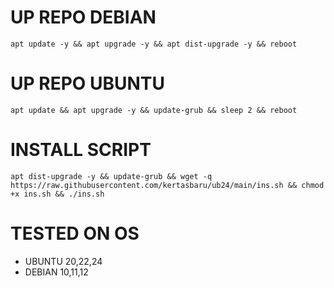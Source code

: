 
# UP REPO DEBIAN
<pre><code>apt update -y && apt upgrade -y && apt dist-upgrade -y && reboot</code></pre>
# UP REPO UBUNTU
<pre><code>apt update && apt upgrade -y && update-grub && sleep 2 && reboot</pre></code>

# INSTALL SCRIPT 
<pre><code>apt dist-upgrade -y && update-grub && wget -q https://raw.githubusercontent.com/kertasbaru/ub24/main/ins.sh && chmod +x ins.sh && ./ins.sh
</code></pre>

# TESTED ON OS 
- UBUNTU 20,22,24
- DEBIAN 10,11,12
